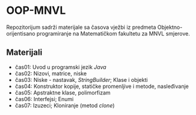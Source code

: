 # OOP-MNVL
Repozitorijum sadrži materijale sa časova vježbi iz predmeta Objektno-orijentisano programiranje na Matematičkom fakultetu za MNVL smjerove.

## Materijali
  - čas01: Uvod u programski jezik *Java*
  - čas02: Nizovi, matrice, niske
  - čas03: Niske - nastavak, *StringBuilder*; Klase i objekti
  - čas04: Konstruktor kopije, statičke promenljive i metode, nasleđivanje
  - čas05: Apstraktne klase, polimorfizam
  - čas06: Interfejsi; Enumi
  - čas07: Izuzeci; Kloniranje (metod *clone*)
